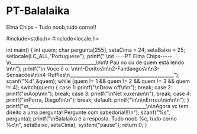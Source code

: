 # PT-Balalaika
Elma Chips - Tudo noob,tudo corno!!

#include<stdio.h>
#include<locale.h>

int main()
{
    int quem;
    char pergunta[255], setaCima = 24, setaBaixo = 25;
    setlocale(LC_ALL,"Portuguese");
    printf(" \n\t ----PT Elma Chips----- \n____________________________________\n\n\t Pau no cu de quem está lendo \n\n");
    printf("\n Voce é o: \n\n1-Doritos\n\n2-Fandangos\n\n3-Sensacões\n\n4-Ruffles\n____________________________________________");
    scanf("%d",&quem);
    while (quem != 1 && quem != 2 && quem != 3 && quem != 4);
    switch(quem)
    {
        case 1:
            printf("\nDrow off\n\n");
        break;
        case 2:
            printf("\nAop\n\n");
        break;
        case 3:
            printf("\nNet xuxera\n\n");
        break;
        case 4:
            printf("\nPorra, Diego!\n\n");
        break;
        default:
            printf("\n\n\nErrrou\n\n\n\n");
    }
    printf("\n__________________________________________________\n\nAgora vc tem direito a uma pergunta! Pergunte com sabedoria!!!\n");
    scanf("%s", pergunta);
    printf("\nBalalaika é a resposta. Tudo noob %c, tudo corno %c\n", setaBaixo, setaCima);
    system("pause");
    return 0;
}
